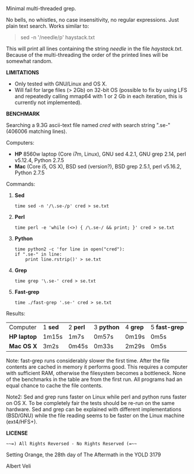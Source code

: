 Minimal multi-threaded grep.

No bells, no whistles, no case insensitivity, no regular expressions. Just plain text search. Works similar to:

> sed -n '/needle/p' haystack.txt

This will print all lines containing the string *needle* in the file *haystack.txt*. Because of the multi-threading the order of the printed lines will be somewhat random.


**LIMITATIONS**

* Only tested with GNU/Linux and OS X.
* Will fail for large files (> 2Gb) on 32-bit OS (possible to fix by using LFS and repeatedly calling mmap64 with 1 or 2 Gb in each iteration, this is currently not implemented).


**BENCHMARK**

Searching a 9.3G ascii-text file named *cred* with search string ".se-" (406006 matching lines).

Computers:

* **HP** 8560w laptop (Core i7m, Linux), GNU sed 4.2.1, GNU grep 2.14, perl v5.12.4, Python 2.7.5
* **Mac** (Core i5, OS X), BSD sed (version?), BSD grep 2.5.1, perl v5.16.2, Python 2.7.5

Commands:

1.  **Sed**
    <pre><code>time sed -n '/\.se-/p' cred > se.txt</code></pre>

2.  **Perl**
    <pre><code>time perl -e 'while (&lt;&gt;) { /\.se-/ && print; }' cred > se.txt</code></pre>

3.  **Python**
    <pre><code>time python2 -c 'for line in open("cred"):
    if ".se-" in line:
        print line.rstrip()' > se.txt</code></pre>

4.  **Grep**
    <pre><code>time grep '\.se-' cred > se.txt</code></pre>

5.  **Fast-grep**
    <pre><code>time ./fast-grep '.se-' cred > se.txt</code></pre>

Results:

<table>
    <tr>
        <td>Computer</td> <td>1 <b>sed</b></td> <td>2 <b>perl</b></td> <td>3 <b>python</b></td> <td>4 <b>grep</b></td> <td>5 <b>fast-grep</b></td>
    </tr>
    <tr>
        <td><b>HP laptop</b></td> <td>1m15s</td> <td>1m7s</td> <td>0m57s</td> <td>0m19s</td> <td>0m5s</td>
    </tr>
    <tr>
        <td><b>Mac OS X</b></td> <td>3m2s</td> <td>0m45s</td> <td>0m33s</td> <td>2m29s</td> <td>0m5s</td>
    </tr>
</table>

Note: fast-grep runs considerably slower the first time. After the file contents are cached in memory it performs good. This requires a computer with sufficient RAM, otherwise the filesystem becomes a bottleneck. None of the benchmarks in the table are from the first run. All programs had an equal chance to cache the file contents.

Note2: Sed and grep runs faster on Linux while perl and python runs faster on OS X. To be completely fair the tests should be re-run on the same hardware. Sed and grep can be explained with different implementations (BSD/GNU) while the file reading seems to be faster on the Linux machine (ext4/HFS+).


**LICENSE**

    ~~=) All Rights Reversed - No Rights Reserved (=~~

Setting Orange, the 28th day of The Aftermath in the YOLD 3179

Albert Veli